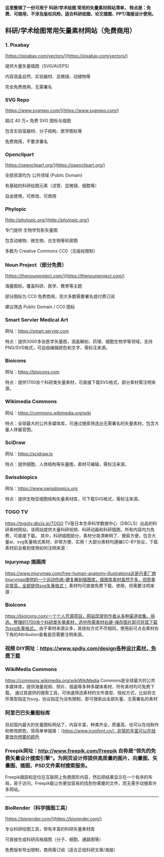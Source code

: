 **这里整理了一份可用于 科研/学术绘图 常用的矢量素材网站清单，
特点是：免费、可商用、不涉及版权风险，适合科研绘图、论文插图、PPT/海报设计使用。**

## 科研/学术绘图常用矢量素材网站（免费商用）

### 1. Pixabay

[https://pixabay.com/vectors/](https://pixabay.com/vectors/)

提供大量矢量插图（SVG/AI/EPS）

内容涵盖自然、实验器材、显微镜、动植物等

完全免费商用，无需署名

### SVG Repo

[https://www.svgrepo.com/](https://www.svgrepo.com/)

超过 40 万+ 免费 SVG 图标与插图

包含实验室器材、分子结构、医学图标等

免费商用，不要求署名

### Openclipart

[https://openclipart.org/](https://openclipart.org/)

全部资源均为 公共领域 (Public Domain)

有基础的科研绘图元素（试管、显微镜、细胞等）

自由使用，可修改、可商用

### Phylopic

[http://phylopic.org/](http://phylopic.org/)

专门提供 生物学剪影矢量图

包含动植物、微生物、古生物等轮廓图

多数为 Creative Commons CC0（无版权限制）

### Noun Project（部分免费）

[https://thenounproject.com/](https://thenounproject.com/)

海量图标，覆盖科研、医学、教育等主题

部分图标为 CC0 免费商用，但大多数需要署名或付费订阅

建议筛选 Public Domain / CC0 图标

### Smart Servier Medical Art

网址：https://smart.servier.com

特点：提供3000多张医学矢量图，涵盖解剖、药理、细胞生物学等领域，支持PNG/SVG格式，可自由编辑颜色和文字，需标注来源。

### Bioicons

网址：https://bioicons.com

特点：提供1700余个科研类矢量素材，可直接下载SVG格式，部分素材需注明来源。

### Wikimedia Commons

网址：https://commons.wikimedia.org/wiki

特点：全球最大的公共多媒体库，可通过搜索筛选出无需署名的矢量素材，包含大量人体器官图。

### SciDraw

网址：https://scidraw.io

特点：提供细胞、人体结构等矢量图，素材可编辑，需标注来源。

### Swissbiopics

网址：https://www.swissbiopics.org

特点：提供生物亚细胞结构矢量素材库，可下载SVG格式，需标注来源。

### TOGO TV

https://togotv.dbcls.jp/TOGO TV是日本生命科学数据中心（DBCLS）出品的科研素材网站，该网站提供大量科研视频、科研动画和科研插图，所有内容均为免费，可直接下载。
其中，科研插图部分，素材分类清晰明了、搜索方便，包含大量ai、svg矢量格式素材，非常方便、实用！大部分素材均遵循CC-BY协议，下载素材前会看到使用如何注明来源：

### Injurymap 插画库

https://www.injurymap.com/free-human-anatomy-illustrations这是丹麦厂商Injurymap提供的一个运动伤病-健复解剖插图库，插图库素材虽然不多，但质量非常高，全部提供svg矢量格式！
素材均可直接免费下载、使用，但需要注明来源：

### BioIcons

https://bioicons.com/一个个人开源项目，网站现提供作者从多种渠道收集、挑选、整理的1700余个科研类矢量素材，选中所需素材右键-保存图片即可将其下载为svg矢量格式。
由于素材来源众多，其授权方式不尽相同，使用前可点击素材右下角的Attribution查看是否需要注明来源。

### 视频 DIY网址：https://www.spdiy.com/design各种设计素材，免费下载

### WikiMedia Commons

https://commons.wikimedia.org/wikiWikiMedia Commons是全球最大的公共多媒体库，提供海量视频、照片、插画等多种多媒体素材，所有素材均可免费下载。
通过其提供的搜索工具，可快速筛选素材的文件类型、授权方式，比如将文件类型指定为svg，协议指定为没有限制，即可搜索出全部矢量、无需署名的素材

### 阿里巴巴矢量图标库

目前国内最大的矢量图标网站了，内容丰富，种类齐全，质量高，也可以在线制作和修改颜色，简简单单链接：（https://www.iconfont.cn/）非常的丰富可以在线更改你想要的颜色

### Freepik网址：http://www.freepik.com/Freepik 自称是“领先的免费矢量设计搜索引擎”。为网页设计师提供高质量的图片、向量图、矢量图、插图、PSD文件素材搜索服务。
Freepik跟踪和定位在互联网上免费图形内容，然后把结果显示在一个有序的布局，易于访问。Freepik能让你更加容易的找到你需要的文件，而无需手动搜索许多网站。

---

### BioRender（科学插图工具）

[https://biorender.com/](https://biorender.com/)

专业科研绘图工具，带有丰富的科研矢量素材库

可直接生成科研风格插图（分子、细胞、通路图等）

免费版有导出限制，商用需订阅（适合正规科研文章/海报）






